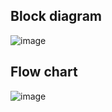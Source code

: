 ## Block diagram
![image](https://user-images.githubusercontent.com/102669391/168413897-e588b068-2515-4b75-86d3-03e2ec7e6a8e.png)
## Flow chart
![image](https://user-images.githubusercontent.com/102669391/168413917-81d8d040-ba06-4a1b-bad8-758e815cf402.png)

